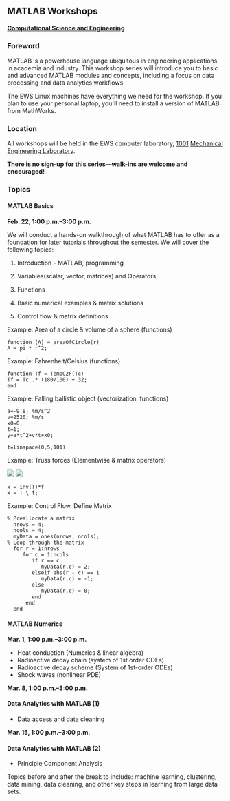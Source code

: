 ## MATLAB Workshops
**[Computational Science and Engineering](http://cse.illinois.edu/)**

### Foreword

MATLAB is a powerhouse language ubiquitous in engineering applications in academia and industry.  This workshop series will introduce you to basic and advanced MATLAB modules and concepts, including a focus on data processing and data analytics workflows.

The EWS Linux machines have everything we need for the workshop.  If you plan to use your personal laptop, you'll need to install a version of MATLAB from MathWorks.


### Location

All workshops will be held in the EWS computer laboratory, [1001](http://ada.fs.illinois.edu/0029Plan1.html) [Mechanical Engineering Laboratory](http://ada.fs.illinois.edu/0029.html).

**There is no sign-up for this series—walk-ins are welcome and encouraged!**


### Topics

#### MATLAB Basics

**Feb. 22, 1:00 p.m.–3:00 p.m.**

We will conduct a hands-on walkthrough of what MATLAB has to offer as a foundation for later tutorials throughout the semester. We will cover the following topics:

1. Introduction - MATLAB, programming

2. Variables(scalar, vector, matrices) and Operators

3. Functions

4. Basic numerical examples & matrix solutions

5. Control flow & matrix definitions

Example: Area of a circle & volume of a sphere (functions)
    
    function [A] = areaOfCircle(r)
    A = pi * r^2;

Example: Fahrenheit/Celsius (functions) 


    function Tf = TempC2F(Tc)
    Tf = Tc .* (180/100) + 32;
    end

Example: Falling ballistic object (vectorization, functions) 
    
    a=-9.8; %m/s^2
    v=2520; %m/s
    x0=0;
    t=1;
    y=a*t^2+v*t+x0;
     
    t=linspace(0,5,101) 
     
Example: Truss forces (Elementwise & matrix operators)

![](https://raw.github.com/uiuc-cse/matlab-fa13/master/lessons/truss.png)
![](https://raw.githubusercontent.com/uiuc-cse/matlab-fa14/gh-pages/lessons/img/truss-matrix.png)

    x = inv(T)*f
    x = T \ f;

Example: Control Flow, Define Matrix
    
    % Preallocate a matrix
      nrows = 4;
      ncols = 4;
      myData = ones(nrows, ncols);
    % Loop through the matrix
      for r = 1:nrows
         for c = 1:ncols
            if r == c
               myData(r,c) = 2;
            elseif abs(r - c) == 1
               myData(r,c) = -1;
            else
               myData(r,c) = 0;
            end
          end      
      end

#### MATLAB Numerics

**Mar. 1, 1:00 p.m.–3:00 p.m.**

   -  Heat conduction (Numerics & linear algebra) 
   -  Radioactive decay chain (system of 1st order ODEs)
   -  Radioactive decay scheme (System of 1st-order ODEs) 
   -  Shock waves (nonlinear PDE) 

**Mar. 8, 1:00 p.m.–3:00 p.m.**

#### Data Analytics with MATLAB (1)
   - Data access and data cleaning

**Mar. 15, 1:00 p.m.–3:00 p.m.**

#### Data Analytics with MATLAB (2)
   - Principle Component Analysis

Topics before and after the break to include:  machine learning, clustering, data mining, data cleaning, and other key steps in learning from large data sets.
